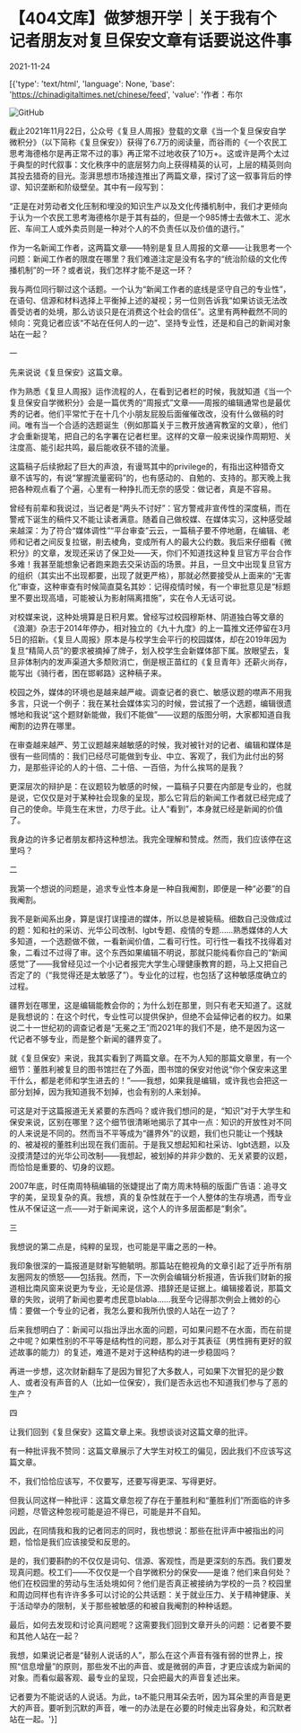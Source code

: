 # 【404文库】做梦想开学｜关于我有个记者朋友对复旦保安文章有话要说这件事

2021-11-24

[{'type': 'text/html', 'language': None, 'base': 'https://chinadigitaltimes.net/chinese/feed', 'value': '作者：布尔

![GitHub](https://chinadigitaltimes.net/chinese/files/2021/11/保安学习微积分.jpg)

截止2021年11月22日，公众号《复旦人周报》登载的文章《当一个复旦保安自学微积分》（以下简称《复旦保安》）获得了6.7万的阅读量，而谷雨的《一个农民工思考海德格尔是再正常不过的事》再正常不过地收获了10万+。这或许是两个太过于典型的时代叙事：文化秩序中的底层努力向上获得精英的认可，上层的精英则向其投去猎奇的目光。澎湃思想市场接连推出了两篇文章，探讨了这一叙事背后的悖谬、知识垄断和阶级壁垒。其中有一段写到：

“正是在对劳动者文化压制和埋没的知识生产以及文化传播机制中，我们才更倾向于认为一个农民工思考海德格尔是于其有益的，但是一个985博士去做木工、泥水匠、车间工人或外卖员则是一种对个人的不负责任以及价值的退行。”

作为一名新闻工作者，这两篇文章——特别是复旦人周报的文章——让我思考一个问题：新闻工作者的限度在哪里？我们难道注定是没有名字的“统治阶级的文化传播机制”的一环？或者说，我们怎样才能不是这一环？

我与两位同行聊过这个话题。一个认为“新闻工作者的底线是坚守自己的专业性”，在语句、信源和材料选择上平衡掉上述的凝视；另一位则告诉我“如果访谈无法改善受访者的处境，那么访谈只是在消费这个社会的信任”。这里有两种截然不同的倾向：究竟记者应该“不站在任何人的一边”、坚持专业性，还是和自己的新闻对象站在一起？

一

先来说说《复旦保安》这篇文章。

作为熟悉《复旦人周报》运作流程的人，在看到记者栏的时候，我就知道《当一个复旦保安自学微积分》会是一篇优秀的“周报式”文章——周报的编辑通常也是最优秀的记者。他们平常忙于在十几个小朋友屁股后面催催改改，没有什么做稿的时间。唯有当一个合适的选题诞生（例如那篇关于三教开放通宵教室的文章），他们才会重新提笔，把自己的名字署在记者栏里。这样的文章一般来说操作周期短、关注度高、能引起共鸣，最后能收获不错的流量。

这篇稿子后续掀起了巨大的声浪，有谩骂其中的privilege的，有指出这种猎奇文章不该写的，有说“掌握流量密码”的，也有感动的、自勉的、支持的。那天晚上我把各种观点看了个遍，心里有一种挣扎而无奈的感受：做记者，真是不容易。

曾经有前辈和我说过，当记者是“两头不讨好”：官方警戒非宣传性的深度稿，而在警戒下诞生的稿件又不能让读者满意。随着自己做校媒、在媒体实习，这种感受越来越深：为了符合“媒体调性”“平台审查”云云，一篇稿子要不停地磨，在编辑、老师和记者之间反复拉锯，削去棱角，变成所有人的最大公约数。我后来仔细看《微积分》的文章，发现还采访了保卫处——天，你们不知道找这种复旦官方平台合作多难！我甚至能想象记者跑来跑去交采访函的场景。并且，一旦文中出现复旦官方的组织（其实出不出现都要，出现了就更严格），那就必然要接受从上面来的“无害化”审查，这种审查有时候简直莫名其妙：记得疫情时候，有一个审批意见是“标题里不要出现高墙，可能被认为影射隔离措施”，实在令人无话可说。

对校媒来说，这种处境算是日积月累。曾经写过校园穆斯林、阴道独白等文章的《浪潮》杂志于2014年停办，相对独立的《九十九度》的上一篇推文还停留在3月5日的招新。《复旦人周报》原本是与校学生会平行的校园媒体，却在2019年因为复旦“精简人员”的要求被摘掉了牌子，划入校学生会新媒体部下属。放眼望去，复旦非体制内的发声渠道大多颓败消亡，倒是根正苗红的《复旦青年》还薪火尚存，能写出《骑行者，困在邯郸路》这种稿子来。

校园之外，媒体的环境也是越来越严峻。调查记者的衰亡、敏感议题的噤声不用我多言，只说一个例子：我在某社会媒体实习的时候，尝试报了一个选题，编辑很遗憾地和我说“这个题财新能做，我们不能做”——议题的版图分明，大家都知道自我阉割的边界在哪里。

在审查越来越严、劳工议题越来越敏感的时候，我对被针对的记者、编辑和媒体是很有一些同情的：我们已经尽可能做到专业、中立、客观了，我们为此付出的努力，是那些评论的人的十倍、二十倍、一百倍，为什么挨骂的是我？

更深层次的辩护是：在议题较为敏感的时候，一篇稿子只要在内部是专业的，也就是说，它仅仅是对于某种社会现象的呈现，那么它背后的新闻工作者就已经完成了自己的使命。毕竟生在末世，力尽于此。让人“看到”，本身就已经是新闻的价值了。

我身边的许多记者朋友都持这种想法。我完全理解和赞成。然而，我们应该停在这里吗？

二

我第一个想说的问题是，追求专业性本身是一种自我阉割，即便是一种“必要”的自我阉割。

我不是新闻系出身，算是误打误撞进的媒体，所以总是被毙稿。细数自己没做成过的题：知和社的采访、光华公司改制、lgbt专题、疫情的专题……熟悉媒体的人大多知道，一个选题做不做，一看新闻价值，二看可行性。可行性一看找不找得着对象，二看过不过得了审。这个东西如果编辑不明说，那就只能纯看你自己的“新闻感觉”了——我曾经见过一个小记者报完大学生心理健康教育的题，马上又把自己否定了的（“我觉得还是太敏感了”）。专业化的过程，也包括了这种敏感度确立的过程。

疆界划在哪里，这是编辑能教会你的；为什么划在那里，则只有老天知道了。这就是我想说的：在这个时代，专业性可以提供保护，但绝不会延伸记者的权力。如果说二十一世纪初的调查记者是“无冕之王”而2021年的我们不是，绝不是因为这一代记者不够专业，而是整个新闻的疆界变了。

就《复旦保安》来说，我其实看到了两篇文章。在不为人知的那篇文章里，有一个细节：董胜利被复旦的图书馆拦在了外面，图书馆的保安对他说“你个保安来这里干什么，都是老师和学生进去的！”——我想，如果我是编辑，或许我也会把这一部分划掉，因为我知道我不划掉，也会有别的人来划掉。

可这是对于这篇报道无关紧要的东西吗？或许我们想问的是，“知识”对于大学生和保安来说，区别在哪里？这个细节很清晰地揭示了其中一点：知识的开放性对不同的人来说是不同的。然而当不平等成为“疆界外”的议题，我们也只能让一个残缺的、被凝视的董胜利出现在我们面前。于是我又想起知和社采访、lgbt选题，以及没摸清楚过的光华公司改制——我想起，被划掉的并非少数的、无关紧要的议题，而恰恰是重要的、切身的议题。

2007年底，时任南周特稿编辑的张婕提出了南方周末特稿的版面广告语：追寻文字的美，呈现复杂的真。我想，真的复杂性就在于一个人整体的生存境遇，而专业性从不保证这一点——对于新闻来说，这个人的许多层面都是“剩余”。

三

我想说的第二点是，纯粹的呈现，也可能是平庸之恶的一种。

我印象很深的一篇报道是财新写鲍毓明。那篇站在鲍视角的文章引起了近乎所有朋友圈网友的愤怒——包括我。然而，下一次例会编辑分析报道，告诉我们财新的报道相比南风窗来说更为专业，无论是信源、措辞还是证据上。编辑接着说，那篇文章的失败，说明了新闻也要考虑民意blabla……我至今记得那次例会上微妙的心情：要做一个专业的记者，我怎么要和我所仇恨的人站在一边了？

后来我想明白了：新闻可以指出浮出水面的问题，可如果问题不在水面，而在前提之中呢？如果性别的不平等是结构性的问题，那么对于其表征（男性拥有更好的叙述故事的能力）的复述，难道不是对于这种结构的进一步稳固吗？

再进一步想，这次财新翻车了是因为冒犯了大多数人，可如果下次冒犯的是少数人、或者没有声音的人（比如一位保安），我们是否永远也不知道我们参与了恶的生产？

四

让我们回到《复旦保安》这篇文章上来。我想谈谈对这篇文章的批评。

有一种批评我不赞同：这篇文章展示了大学生对校工的偏见，因此我们不应该写这篇文章。

不，我们恰恰应该写，不仅要写，还要写得更深、写得更好。

但我认同这样一种批评：这篇文章忽视了存在于董胜利和“董胜利们”所面临的许多问题，尽管这种忽视可能是迫不得已，可能是并不自知。

因此，在同情我和我的记者同志的同时，我也想说：那些在批评声中被指出的问题，恰恰是我们应该接受和反思的。

是的，我们要斟酌的不仅仅是词句、信源、客观性，而是更深刻的东西。我们要发现真问题。校工们——不仅仅是一个自学微积分的保安——是谁？他们来自何处？他们在校园里的劳动与生活处境如何？他们是否真正被接纳为学校的一员？校园里和周边同样也有许许多多可以讨论的公共话题：关于就业压力、关于精神健康、关于活动举办的限制，关于那些被敏感的和被自我阉割的种种话题。

最后，如何去发现和讨论真问题呢？这需要我们回到文章开头的问题：记者要不要和其他人站在一起？

我想，如果说记者是“替别人说话的人”，那么在这个声音有强有弱的世界上，按照“信息增量”的原则，那些发不出的声音、或是微弱的声音，才更应该成为新闻的对象。而看似最客观、最专业的呈现，只会把最大的声音复述出来。

记者要为不能说话的人说话。为此，ta不能只用耳朵去听，因为耳朵里的声音是更大的声音。要听到沉默的声音，唯一的办法是在必要的时候走出容身处，和沉默者站在一起。'}]